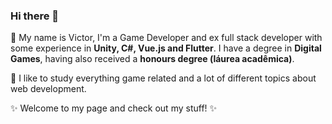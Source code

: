 ### Hi there 👋

💬 My name is Victor, I'm a Game Developer and ex full stack developer with some experience in <b>Unity, C#, Vue.js and Flutter</b>. I have a degree in <b>Digital Games</b>, having also received a <b>honours degree (láurea acadêmica)</b>.

🌱 I like to study everything game related and a lot of different topics about web development.

✨ Welcome to my page and check out my stuff! ✨
<!--
**Morisonbob/Morisonbob** is a ✨ _special_ ✨ repository because its `README.md` (this file) appears on your GitHub profile.

Here are some ideas to get you started:

- 🔭 I’m currently working on ...
- 🌱 I’m currently learning ...
- 👯 I’m looking to collaborate on ...
- 🤔 I’m looking for help with ...
- 💬 Ask me about ...
- 📫 How to reach me: ...
- 😄 Pronouns: ...
- ⚡ Fun fact: ...
-->
